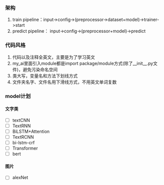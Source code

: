 ### 架构
1. train pipeline：input->config->(preprocessor->dataset+model)->trainer->start
2. predict pipeline： input->config->(preprocessor+model)->predict
### 代码风格
1. 代码以及注释全英文，主要是为了学习英文
2. my_ai里面引入module都是import package/module方式(除了__init__.py文件)，避免污染命名空间
3. 类大写，变量名和方法下划线方式
4. 文件夹名字、文件名用下滑线方式，不用英文单词复数
### model计划
#### 文字类
- [ ] textCNN
- [ ] TextRNN
- [ ] BiLSTM+Attention
- [ ] TextRCNN
- [ ] bi-lstm-crf
- [ ] Transformer
- [ ] bert
#### 图片
- [ ] alexNet